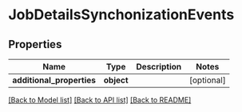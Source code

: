 # JobDetailsSynchonizationEvents

## Properties
Name | Type | Description | Notes
------------ | ------------- | ------------- | -------------
**additional_properties** | **object** |  | [optional] 

[[Back to Model list]](../README.md#documentation-for-models) [[Back to API list]](../README.md#documentation-for-api-endpoints) [[Back to README]](../README.md)


